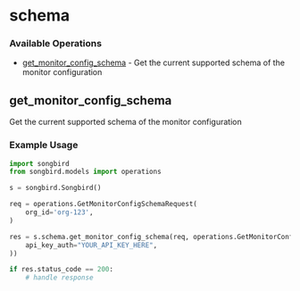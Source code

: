 # schema

### Available Operations

* [get_monitor_config_schema](#get_monitor_config_schema) - Get the current supported schema of the monitor configuration

## get_monitor_config_schema

Get the current supported schema of the  monitor configuration

### Example Usage

```python
import songbird
from songbird.models import operations

s = songbird.Songbird()

req = operations.GetMonitorConfigSchemaRequest(
    org_id='org-123',
)

res = s.schema.get_monitor_config_schema(req, operations.GetMonitorConfigSchemaSecurity(
    api_key_auth="YOUR_API_KEY_HERE",
))

if res.status_code == 200:
    # handle response
```

